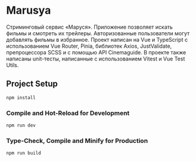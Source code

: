 # Marusya

Стриминговый сервис «Маруся». Приложение позволяет искать фильмы и смотреть их трейлеры. Авторизованные пользователи могут добавлять фильмы в избранное. Проект написан на Vue и TypeScript с использованием Vue Router, Pinia, библиотек Axios, JustValidate, препроцессора SCSS и с помощью API Cinemaguide. В проекте также написаны unit-тесты, написанные с использованием Vitest и Vue Test Utils.

## Project Setup

```sh
npm install
```

### Compile and Hot-Reload for Development

```sh
npm run dev
```

### Type-Check, Compile and Minify for Production

```sh
npm run build
```
